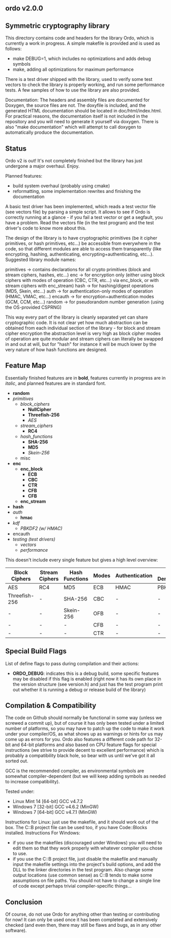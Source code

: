 ordo v2.0.0
-----------

Symmetric cryptography library
------------------------------

This directory contains code and headers for the library Ordo, which is currently a work in progress. A simple makefile is provided and is used as follows:
- make DEBUG=1, which includes no optimizations and adds debug symbols
- make, adding all optimizations for maximum performance

There is a test driver shipped with the library, used to verify some test vectors to check the library is properly working, and run some performance tests. A few samples of how to use the library are also provided.

Documentation: The headers and assembly files are documented for Doxygen, the source files are not. The doxyfile is included, and the generated HTML documentation should be located in doc/html/index.html. For practical reasons, the documentation itself is not included in the repository and you will need to generate it yourself via doxygen. There is also "make documentation" which will attempt to call doxygen to automatically produce the documentation.

Status
------

Ordo v2 is out! It's not completely finished but the library has just undergone a major overhaul. Enjoy.

Planned features:
 - build system overhaul (probably using cmake)
 - reformatting, some implementation rewrites and finishing the documentation

A basic test driver has been implemented, which reads a test vector file (see vectors file) by parsing a simple script. It allows to see if Ordo is correctly running at a glance - if you fail a test vector or get a segfault, you have a problem. Read the vectors file (in the test program) and the test driver's code to know more about this.

The design of the library is to have cryptographic primitives (be it cipher primitives, or hash primitives, etc...) be accessible from everywhere in the code, so that different modules are able to access them transparently (like encrypting, hashing, authenticating, encrypting+authenticating, etc...). Suggested library module names:

primitives -> contains declarations for all crypto primitives (block and stream ciphers, hashes, etc...)
enc -> for encryption only (either using block ciphers with modes of operation (CBC, CTR, etc...) via enc_block, or with stream ciphers with enc_stream)
hash -> for hashing/digest operations (MD5, Skein, etc...)
auth -> for authentication-only modes of operation (HMAC, VMAC, etc...)
encauth -> for encryption+authentication modes (GCM, CCM, etc...)
random -> for pseudorandom number generation (using the OS-provided CSPRNG)

This way every part of the library is cleanly separated yet can share cryptographic code. It is not clear yet how much abstraction can be obtained from each individual section of the library - for block and stream cipher encryption the abstraction level is very high as block cipher modes of operation are quite modular and stream ciphers can literally be swapped in and out at will, but for "hash" for instance it will be much lower by the very nature of how hash functions are designed.

Feature Map
-----------

Essentially finished features are in **bold**, features currently in progress are in *italic*, and planned features are in standard font.

* **random**
* *primitives*
    * *block_ciphers*
        * **NullCipher**
        * **Threefish-256**
        * *AES*
    * *stream_ciphers*
        * **RC4**
    * *hash_functions*
        * **SHA-256**
        * **MD5**
        * *Skein-256*
    * misc
* **enc**
    * **enc_block**
        * **ECB**
        * **CBC**
        * **CTR**
        * **CFB**
        * **CFB**
    * **enc_stream**
* **hash**
* *auth*
    * **hmac**
* *kdf*
    * *PBKDF2 (w/ HMAC)*
* encauth
* *testing (test drivers)*
    * *vectors*
    * *performance*

This doesn't include every single feature but gives a high level overview:

 Block Ciphers | Stream Ciphers | Hash Functions | Modes | Authentication | Key Derivation | Misc
 ------------- | -------------- | -------------- | ----- | -------------- | -------------- | ----
 AES           | RC4            | MD5            | ECB   | HMAC           | PBKDF2         | CSPRNG
 Threefish-256 | -              | SHA-256        | CBC   | -              | -              | -
 -             | -              | Skein-256      | OFB   | -              | -              | -
 -             | -              | -              | CFB   | -              | -              | -
 -             | -              | -              | CTR   | -              | -              | -

Special Build Flags
-------------------

List of define flags to pass during compilation and their actions:
* **ORDO_DEBUG**: indicates this is a debug build, some specific features may be disabled if this flag is enabled (right now it has its own place in the version structure (see version.h) and just has the test program print out whether it is running a debug or release build of the library)

Compilation & Compatibility
---------------------------

The code on Github should normally be functional in some way (unless we screwed a commit up), but of course it has only been tested under a limited number of platforms, so you may have to patch up the code to make it work under your compiler/OS, as what shows up as warnings or hints for us may come up as errors for you. Ordo also features a different code path for 32-bit and 64-bit platforms and also based on CPU feature flags for special instructions (we strive to provide decent to excellent performance) which is probably a compatibility black hole, so bear with us until we've got it all sorted out.

GCC is the recommended compiler, as environmental symbols are somewhat compiler-dependent (but we will keep adding symbols as needed to increase compatibility).

Tested under:

- Linux Mint 14 [64-bit] GCC v4.7.2
- Windows 7 [32-bit] GCC v4.6.2 (MinGW)
- Windows 7 [64-bit] GCC v4.7.1 (MinGW)

Instructions for Linux: just use the makefile, and it should work out of the box. The C::B project file can be used too, if you have Code::Blocks installed.
Instructions For Windows:
  - if you use the makefiles (discouraged under Windows) you will need to edit them so that they work properly with whatever compiler you chose to use.
  - if you use the C::B project file, just disable the makefile and manually input the makefile settings into the project's build options, and add the DLL to the linker directories in the test program. Also change some output locations (use common sense) as C::B tends to make some assumptions on file paths. You should not have to change a single line of code except perhaps trivial compiler-specific things...

Conclusion
----------

Of course, do not use Ordo for anything other than testing or contributing for now! It can only be used once it has been completed and extensively checked (and even then, there may still be flaws and bugs, as in any other software).
